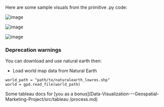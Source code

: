 Here are some sample visuals from the primitive .py code:

![image](https://github.com/manowari/Data-Visualization-/assets/141199798/02eff071-0b03-47a4-8fb2-bd6f834c3f15)


![image](https://github.com/manowari/Data-Visualization-/assets/141199798/1c68f34f-9533-4848-9c0e-628021127c91)


![image](https://github.com/manowari/Data-Visualization-/assets/141199798/7b46fcc0-715a-4de7-ac56-b92571133fc1)

### Deprecation warnings 
You can download and use natural earth then: 
- Load world map data from Natural Earth
```
world_path = "path/to/naturalearth_lowres.shp"
world = gpd.read_file(world_path)
```
Some tableau docs for [you as a bonus](Data-Visualization---Geospatial-Marketing-Project/src/tableau
/process.md) 
